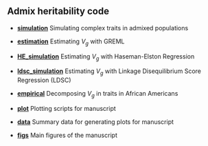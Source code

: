 ## Admix heritability code

- [**simulation**](https://github.com/zaidilab/admix_heritability/tree/master/code/simulation) Simulating complex traits in admixed populations

- [**estimation**](https://github.com/zaidilab/admix_heritability/tree/master/code/estimation) Estimating ${V}_g$ with GREML

- [**HE_simulation**](https://github.com/zaidilab/admix_heritability/tree/master/code/HE_simulation) Estimating ${V}_g$ with Haseman-Elston Regression

- [**ldsc_simulation**](https://github.com/zaidilab/admix_heritability/tree/master/code/ldsc_simulation) Estimating ${V}_g$ with Linkage Disequilibrium Score Regression (LDSC)

- [**empirical**](https://github.com/zaidilab/admix_heritability/tree/master/code/empirical) Decomposing ${V}_g$ in traits in African Americans

- [**plot**](https://github.com/zaidilab/admix_heritability/tree/master/code/plot) Plotting scripts for manuscript

- [**data**](https://github.com/zaidilab/admix_heritability/tree/master/code/data) Summary data for generating plots for manuscript

- [**figs**](https://github.com/zaidilab/admix_heritability/tree/master/code/figs) Main figures of the manuscript
